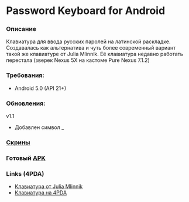 # Password Keyboard for Android

### Описание
Клавиатура для ввода русских паролей на латинской раскладке.
Создавалась как альтернатива и чуть более современный вариант такой же клавиатуре от Julia Mlinnik.
Её клавиатура недавно работать перестала (зверек Nexus 5X на кастоме Pure Nexus 7.1.2)

### Требования:
- Android 5.0 (API 21+)

### Обновления:
v1.1
- Добавлен символ _

### [Скрины](/tree/master/files/screenshots)

### Готовый [APK](/blob/master/files/Password%20Keyboard.apk)

### Links (4PDA)
- [Клавиатура от Julia Mlinnik](http://4pda.ru/forum/index.php?showtopic=311777)<br/>
- [Клавиатура на 4PDA](http://4pda.ru/forum/index.php?showtopic=848778)
